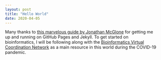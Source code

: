 ```yaml
---
layout: post
title: "Hello World"
date: 2020-04-05
---
```


Many thanks to [this marvelous guide by Jonathan McGlone](http://jmcglone.com/guides/github-pages/) for getting me up and running on GitHub Pages and Jekyll. To get started on bioinformatics, I will be following along with the [Bioinformatics Virtual Coordination Network](https://biovcnet.github.io/) as a main resource in this world during the COVID-19 pandemic.
